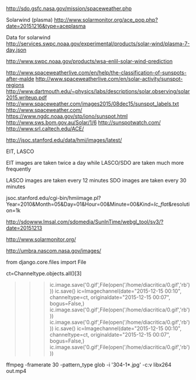 http://sdo.gsfc.nasa.gov/mission/spaceweather.php

Solarwind (plasma) http://www.solarmonitor.org/ace_pop.php?date=20151216&type=aceplasma

Data for solarwind
http://services.swpc.noaa.gov/experimental/products/solar-wind/plasma-7-day.json

http://www.swpc.noaa.gov/products/wsa-enlil-solar-wind-prediction

http://www.spaceweatherlive.com/en/help/the-classification-of-sunspots-after-malde
http://www.spaceweatherlive.com/en/solar-activity/sunspot-regions
http://www.dartmouth.edu/~physics/labs/descriptions/solar.observing/solar2015.writeup.pdf
http://www.spaceweather.com/images2015/08dec15/sunspot_labels.txt
http://www.spaceweather.com/
https://www.ngdc.noaa.gov/stp/iono/sunspot.html
http://www.sws.bom.gov.au/Solar/1/6
http://sunspotwatch.com/
http://www.srl.caltech.edu/ACE/

http://jsoc.stanford.edu/data/hmi/images/latest/

EIT, LASCO

EIT images are taken twice a day while LASCO/SDO are taken much more frequently

LASCO images are taken every 12 minutes
SDO images are taken every 30 minutes

jsoc.stanford.edu/cgi-bin/hmiimage.pl?Year=2010&Month=05&Day=01&Hour=00&Minute=00&Kind=_Ic_flat_&resolution=1k

http://sdowww.lmsal.com/sdomedia/SunInTime/webgl_tool/sv3/?date=20151213

http://www.solarmonitor.org/

http://umbra.nascom.nasa.gov/images/

from django.core.files import File

ct=Channeltype.objects.all()[3]
>>> ic.image.save('0.gif',File(open('/home/diacritica/0.gif','rb')))
>>> ic.save()
>>> ic=Imagechannel(date="2015-12-15 00:10", channeltype=ct, originaldate="2015-12-15 00:07", bogus=False,)
>>> ic.image.save('0.gif',File(open('/home/diacritica/0.gif','rb')))
>>> ic.image.save('0.gif',File(open('/home/diacritica/0.gif','rb')))
>>> ic.save()
>>> ic=Imagechannel(date="2015-12-15 00:10", channeltype=ct, originaldate="2015-12-15 00:07", bogus=False,)
>>> ic.image.save('0.gif',File(open('/home/diacritica/0.gif','rb')))


ffmpeg -framerate 30 -pattern_type glob -i '304-1*.jpg' -c:v libx264 out.mp4
